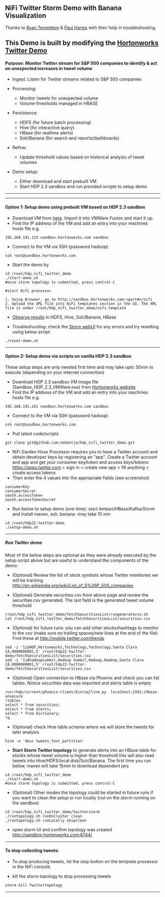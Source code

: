 ## NiFi Twitter Storm Demo with Banana Visualization

<!--This demo was part of below technical webinar workshops-->
<!--  - "Real Time Monitoring with Hadoop" - Slides and webinar recording are available [here](http://hortonworks.com/partners/learn/#rt)-->
<!--  - "Search Workshop" - Slides and webinar recording are available [here](http://hortonworks.com/partners/learn/#search)-->


<!--Author: [Ali Bajwa](https://www.linkedin.com/in/aliabajwa)-->

<!--With special thanks to:-->
<!--  - [Guilherme Braccialli](https://github.com/gbraccialli) for helping to maintain the code and adding sentiment analysis component -->
<!--  - [Tim Veil](https://github.com/timveil) for developing the original banana dashboard-->

Thanks to [Ryan Templeton](https://github.com/rtempleton) & [Paul Hargis](https://github.com/pmhargisNG10) with their help in troubleshooting. 

This Demo is built by modifying the [Hortonworks Twitter Demo](https://github.com/hortonworks-gallery/hdp22-twitter-demo) 
------------------

#### Purpose: Monitor Twitter stream for S&P 500 companies to identify & act on unexpected increases in tweet volume

- Ingest: 
Listen for Twitter streams related to S&P 500 companies 
- Processing:
  - Monitor tweets for unexpected volume
  - Volume thresholds managed in HBASE
- Persistence:
  - HDFS (for future batch processing)
  - Hive (for interactive query) 
  - HBase (for realtime alerts)
  - Solr/Banana (for search and reports/dashboards)
- Refine:
  -  Update threshold values based on historical analysis of tweet volumes

- Demo setup:
	- Either download and start prebuilt VM
	- Start HDP 2.3 sandbox and run provided scripts to setup demo 


------------------
	
<!--#### Contents-->

<!--1. [Option 1: Setup demo using prebuilt VM based on HDP 2.3 sandbox](https://github.com/hortonworks-gallery/hdp22-twitter-demo#option-1-setup-demo-using-prebuilt-vm-based-on-hdp-23-sandbox)-->
<!--2. [Option 2: Setup demo via scripts on vanilla HDP 2.3 sandbox](https://github.com/hortonworks-gallery/hdp22-twitter-demo#option-2-setup-demo-via-scripts-on-vanilla-hdp-23-sandbox)-->
<!--3. [Kafka basics - optional](https://github.com/hortonworks-gallery/hdp22-twitter-demo#kafka-basics---optional)-->
<!--4. [Run demo](https://github.com/hortonworks-gallery/hdp22-twitter-demo#run-twitter-demo) to monitor Tweets about S&P 500 securities in realtime-->
<!--5. [Stop demo](https://github.com/hortonworks-gallery/hdp22-twitter-demo#to-stop-collecting-tweets)-->
<!--5. [Troubleshooting](https://github.com/hortonworks-gallery/hdp22-twitter-demo#troubleshooting)-->
<!--6. [Observe results](https://github.com/hortonworks-gallery/hdp22-twitter-demo#observe-results) in HDFS, Hive, Solr/Banana, HBase-->
<!--7. [Use Zeppelin to create charts to analyze tweets - optional](https://github.com/hortonworks-gallery/hdp22-twitter-demo#use-zeppelin-to-create-charts-to-analyze-tweets)-->
<!--8. [Import data into BI tools - optional](https://github.com/hortonworks-gallery/hdp22-twitter-demo#import-data-to-bi-tool-via-odbc-for-analysis---optional)-->
<!--9. [Other things to try - optional](https://github.com/hortonworks-gallery/hdp22-twitter-demo#other-things-to-try-analyze-any-kind-of-tweet---optional)-->
<!--10. [Reset demo](https://github.com/hortonworks-gallery/hdp22-twitter-demo#reset-demo)-->
<!--11. [Run demo on cluster](https://github.com/hortonworks-gallery/hdp22-twitter-demo#run-demo-on-cluster)-->

---------------------
 
#### Option 1: Setup demo using prebuilt VM based on HDP 2.3 sandbox

- Download VM from [here](). Import it into VMWare Fusion and start it up. 
- Find the IP address of the VM and add an entry into your machines hosts file e.g.
```
192.168.191.133 sandbox.hortonworks.com sandbox    
```
- Connect to the VM via SSH (password hadoop)
```
ssh root@sandbox.hortonworks.com
```
- Start the demo by
```
cd /root/hdp_nifi_twitter_demo
./start-demo.sh
#once storm topology is submitted, press control-C

#start Nifi processor

1. Using Browser, go to http://sandbox.hortonworks.com:<port#>/nifi
2. Upload the XML file into NiFi templates section in the UI. The XML file is under /root/hdp_nifi_twitter_demo/nifi-template
```
- [Observe results](https://github.com/hortonworks-gallery/hdp22-twitter-demo#observe-results) in HDFS, Hive, Solr/Banana, HBase

- Troubleshooting: check the [Storm webUI](http://sandbox.hortonworks.com:8744) for any errors and try resetting using below script:
```
./reset-demo.sh
```

-------------------------


#### Option 2: Setup demo via scripts on vanilla HDP 2.3 sandbox

These setup steps are only needed first time and may take upto 30min to execute (depending on your internet connection)

- Download HDP 2.3 sandbox VM image file (Sandbox_HDP_2.3_VMWare.ova) from [Hortonworks website](http://hortonworks.com/products/hortonworks-sandbox/) 
- Find the IP address of the VM and add an entry into your machines hosts file e.g.
```
192.168.191.241 sandbox.hortonworks.com sandbox    
```
- Connect to the VM via SSH (password hadoop)
```
ssh root@sandbox.hortonworks.com
```

- Pull latest code/scripts
```
git clone git@github.com:vedantja/hdp_nifi_twitter_demo.git

```
    
- NiFi Garden Hose Processor requires you to have a Twitter account and obtain developer keys by registering an "app". Create a Twitter account and app and get your consumer key/token and access keys/tokens:
https://apps.twitter.com > sign in > create new app > fill anything > create access tokens
- Then enter the 4 values into the appropriate fields (see screenshot)
```
consumerKey
consumerSecret
oauth.accessToken
oauth.accessTokenSecret
```

- Run below to setup demo (one time): start Ambari/HBase/Kafka/Storm and install maven, solr, banana -may take 10 min
```
cd /root/hdp22-twitter-demo
./setup-demo.sh
```

------------------


<!--##### Kafka basics - (optional)-->

<!--```-->
<!--#check if kafka already started-->
<!--ps -ef | grep kafka-->

<!--#if not, start kafka-->
<!--nohup /usr/hdp/current/kafka-broker/bin/kafka-server-start.sh /usr/hdp/current/kafka-broker/config/server.properties &-->

<!--#create topic-->
<!--/usr/hdp/current/kafka-broker/bin/kafka-topics.sh --create --zookeeper localhost:2181 --replication-factor 1 --partitions 1 --topic test-->

<!--#list topic-->
<!--/usr/hdp/current/kafka-broker/bin/kafka-topics.sh --zookeeper localhost:2181 --list | grep test-->

<!--#start a producer and enter text on few lines-->
<!--/usr/hdp/current/kafka-broker/bin/kafka-console-producer.sh --broker-list localhost:6667 --topic test-->

<!--#start a consumer in a new terminal your text appears in the consumer-->
<!--/usr/hdp/current/kafka-broker/bin/kafka-console-consumer.sh --zookeeper localhost:2181 --topic test --from-beginning-->

<!--#delete topic-->
<!--/usr/hdp/current/kafka-broker/bin/kafka-run-class.sh kafka.admin.DeleteTopicCommand --zookeeper localhost:2181 --topic test-->
<!--```-->
<!----------------------------------->

#####  Run Twitter demo 

Most of the below steps are optional as they were already executed by the setup script above but are useful to understand the components of the demo:

- (Optional) Review the list of stock symbols whose Twitter mentiones we will be tracking
http://en.wikipedia.org/wiki/List_of_S%26P_500_companies

- (Optional) Generate securities csv from above page and review the securities.csv generated. The last field is the generated tweet volume threshold 
```
/root/hdp_nifi_twitter_demo/fetchSecuritiesList/rungeneratecsv.sh
cat /root/hdp_nifi_twitter_demo/fetchSecuritiesList/securities.csv
```

- (Optional) for future runs: you can add other stocks/hashtags to monitor to the csv (make sure no trailing spaces/new lines at the end of the file). Find these at http://mobile.twitter.com/trends
```
sed -i '1i$HDP,Hortonworks,Technology,Technology,Santa Clara CA,0000000001,5' /root/hdp22-twitter-demo/fetchSecuritiesList/securities.csv
sed -i '1i#hadoopsummit,Hadoop Summit,Hadoop,Hadoop,Santa Clara CA,0000000001,5' /root/hdp22-twitter-demo/fetchSecuritiesList/securities.csv
```

- (Optional) Open connection to HBase via Phoenix and check you can list tables. Notice securities data was imported and alerts table is empty
```
/usr/hdp/current/phoenix-client/bin/sqlline.py  localhost:2181:/hbase-unsecure
!tables
select * from securities;
select * from alerts;
select * from dictionary;
!q
```

- (Optional) check Hive table schema where we will store the tweets for later analysis
```
hive -e 'desc tweets_text_partition'
```

- **Start Storm Twitter topology** to generate alerts into an HBase table for stocks whose tweet volume is higher than threshold this will also read tweets into Hive/HDFS/local disk/Solr/Banana. The first time you run below, maven will take 15min to download dependent jars
```
cd /root/hdp_nifi_twitter_demo
./start-demo.sh
#once storm topology is submitted, press control-C
```

- (Optional) Other modes the topology could be started in future runs if you want to clean the setup or run locally (not on the storm running on the sandbox)
```
cd /root/hdp_nifi_twitter_demo/twitterstorm
./runtopology.sh runOnCluster clean
./runtopology.sh runLocally skipclean
```

- open storm UI and confirm topology was created
http://sandbox.hortonworks.com:8744/

<!--
- **Start Kafka producer**: In a new terminal, compile and run kafka producer to start producing tweets containing first 400 stock symbols values from csv
```
/root/hdp22-twitter-demo/kafkaproducer/runkafkaproducer.sh
```
-->
------------------


#### To stop collecting tweets:
- To stop producing tweets, hit the stop button on the template processor in the NiFi console. 

- kill the storm topology to stop processing tweets
```
storm kill Twittertopology
```

------------------


	
